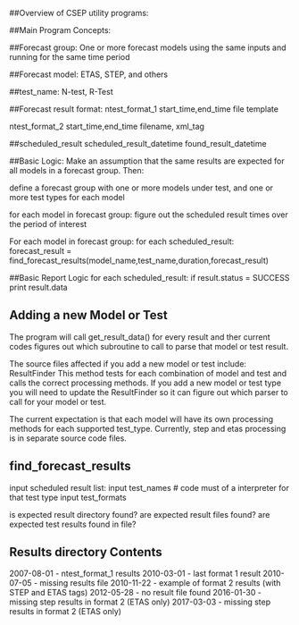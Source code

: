 ##Overview of CSEP utility programs:

##Main Program Concepts:

##Forecast group: One or more forecast models using the same inputs and running for the same time period

##Forecast model: ETAS, STEP, and others

##test_name: N-test, R-Test

##Forecast result format:
ntest_format_1
start_time,end_time
file template

ntest_format_2
start_time,end_time
filename,
xml_tag

##scheduled_result
scheduled_result_datetime
found_result_datetime

##Basic Logic:
Make an assumption that the same results are expected for all models in a forecast group.
Then:

define a forecast group with one or more models under test, 
and one or more test types for each model

for each model in forecast group:
figure out the scheduled result times over the period of interest

For each model in forecast group:
for each scheduled_result:
forecast_result = find_forecast_results(model_name,test_name,duration,forecast_result)

##Basic Report Logic
for each scheduled_result:
  if result.status = SUCCESS
       print result.data
 
## Adding a new Model or Test
The program will call get_result_data() for every result
and ther current codes figures out which subroutine to call
to parse that model or test result.

The source files affected if you add a new model or test include:
ResultFinder
This method tests for each combination of model and test and calls
the correct processing methods. If you add a new model or test type
you will need to update the ResultFinder so it can figure out which 
parser to call for your model or test.

The current expectation is that each model will have its own processing
methods for each supported test_type. Currently, step and etas processing
is in separate source code files.

## find_forecast_results
input scheduled result list:
input test_names # code must of a interpreter for that test type
input test_formats 

is expected result directory found?
are expected result files found?
are expected test results found in file?

## Results directory Contents
2007-08-01 - ntest_format_1 results
2010-03-01 - last format 1 result
2010-07-05 - missing results file
2010-11-22 - example of format 2 results (with STEP and ETAS tags)
2012-05-28 - no result file found
2016-01-30 - missing step results in format 2 (ETAS only)
2017-03-03 - missing step results in format 2 (ETAS only)



